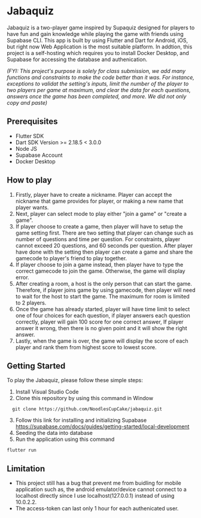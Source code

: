 # Jabaquiz
Jabaquiz is a two-player game inspired by Supaquiz designed for players to have fun and gain knowledge while playing the game with friends using Supabase CLI. This app is built by using Flutter and Dart for Android, iOS, but right now Web Application is the most suitable platform. In addtion, this project is a self-hosting which requires you to install Docker Desktop, and Supabase for accessing the database and authenication. 

_(FYI: This project's purpose is solely for class submission, we add many functions and constraints to make the code better than it was. For instance, exceptions to validat the setting's inputs, limit the number of the player to two players per game at maximum, and clear the data for each questions, answers once the game has been completed, and more. We did not only copy and paste)_

## Prerequisites
* Flutter SDK
* Dart SDK Version >= 2.18.5 < 3.0.0
* Node JS
* Supabase Account
* Docker Desktop

## How to play
1. Firstly, player have to create a nickname. Player can accept the nickname that game provides for player, or making a new name that player wants.
2. Next, player can select mode to play either "join a game" or "create a game".
3. If player choose to create a game, then player will have to setup the game setting first. There are two setting that player can change such as number of questions and time per question. For constraints, player cannot exceed 20 questions, and 60 seconds per question. After player have done with the setting then player can create a game and share the gamecode to player's friend to play together.
4. If player choose to join a game instead, then player have to type the correct gamecode to join the game. Otherwise, the game will display error.
5. After creating a room, a host is the only person that can start the game. Therefore, if player joins game by using gamecode, then player will need to wait for the host to start the game. The maximum for room is limited to 2 players.
6. Once the game has already started, player will have time limit to select one of four choices for each question, if player answers each question correctly, player will gain 100 score for one correct answer, If player answer it wrong, then there is no given point and it will show the right answer. 
7. Lastly, when the game is over, the game will display the score of each player and rank them from highest score to lowest score.

## Getting Started
To play the Jabaquiz, please follow these simple steps:
  1. Install Visual Studio Code
  2. Clone this repository by using this command in Window
  ```
    git clone https://github.com/NoodlesCupCake/jabaquiz.git
  ```
  3. Follow this link for installing and initializing Supabase https://supabase.com/docs/guides/getting-started/local-development
  4. Seeding the data into database
  5. Run the application using this command
```
flutter run
```

## Limitation
* This project still has a bug that prevent me from buidling for mobile application such as, the android emulator/device cannot connect to a localhost directly since I use localhost(127.0.0.1) instead of using 10.0.2.2.
* The access-token can last only 1 hour for each authenicated user.
